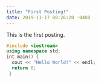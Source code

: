 ```yaml
---
title: "First Posting!"
date: 2019-11-17 08:26:28 -0400
---
```


This is the first posting.

```c++
#include <iostream>
using namespace std;
int main() {
  cout << "Hello World!" << endl;
  return 0;
 }
```
